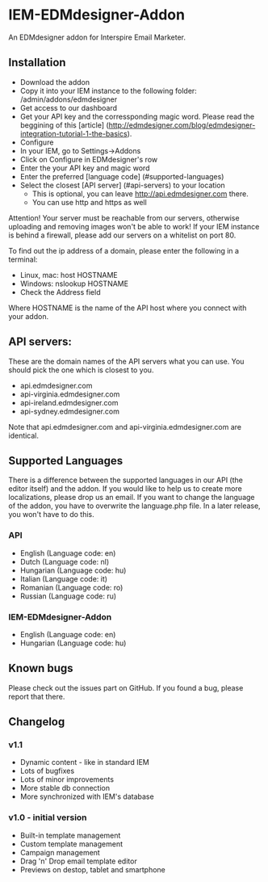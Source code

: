 IEM-EDMdesigner-Addon
======================

An EDMdesigner addon for Interspire Email Marketer.


## Installation
 * Download the addon
 * Copy it into your IEM instance to the following folder: /admin/addons/edmdesigner
 * Get access to our dashboard
  * Get your API key and the corressponding magic word. Please read the beggining of this [article] (http://edmdesigner.com/blog/edmdesigner-integration-tutorial-1-the-basics).
 * Configure
  * In your IEM, go to Settings->Addons
  * Click on Configure in EDMdesigner's row
  * Enter the your API key and magic word
  * Enter the preferred [language code] (#supported-languages)
  * Select the closest [API server] (#api-servers) to your location
    * This is optional, you can leave http://api.edmdesigner.com there.
    * You can use http and https as well

Attention! Your server must be reachable from our servers, otherwise uploading and removing images won't be able to work! If your IEM instance is behind a firewall, please add our servers on a whitelist on port 80.

To find out the ip address of a domain, please enter the following in a terminal:
 * Linux, mac: host HOSTNAME
 * Windows: nslookup HOSTNAME
  * Check the Address field

Where HOSTNAME is the name of the API host where you connect with your addon.


## API servers:
These are the domain names of the API servers what you can use. You should pick the one which is closest to you.

 * api.edmdesigner.com
 * api-virginia.edmdesigner.com
 * api-ireland.edmdesigner.com
 * api-sydney.edmdesigner.com

Note that api.edmdesigner.com and api-virginia.edmdesigner.com are identical.

## Supported Languages
There is a difference between the supported languages in our API (the editor itself) and the addon. If you would like to help us to create more localizations, please drop us an email. If you want to change the language of the addon, you have to overwrite the language.php file. In a later release, you won't have to do this.

### API
 * English (Language code: en)
 * Dutch (Language code: nl)
 * Hungarian (Language code: hu)
 * Italian (Language code: it)
 * Romanian (Language code: ro)
 * Russian (Language code: ru)

### IEM-EDMdesigner-Addon
 * English (Language code: en)
 * Hungarian (Language code: hu)

## Known bugs
Please check out the issues part on GitHub. If you found a bug, please report that there.


## Changelog

### v1.1
 * Dynamic content - like in standard IEM
 * Lots of bugfixes
 * Lots of minor improvements
 * More stable db connection
 * More synchronized with IEM's database

### v1.0 - initial version
 * Built-in template management
 * Custom template management
 * Campaign management
 * Drag 'n' Drop email template editor
 * Previews on destop, tablet and smartphone
